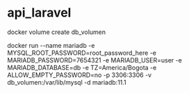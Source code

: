 # api_laravel

docker volume create db_volumen

docker run --name mariadb -e MYSQL_ROOT_PASSWORD=root_password_here -e MARIADB_PASSWORD=7654321 -e MARIADB_USER=user -e MARIADB_DATABASE=db -e TZ=America/Bogota -e ALLOW_EMPTY_PASSWORD=no -p 3306:3306  -v db_volumen:/var/lib/mysql  -d mariadb:11.1
